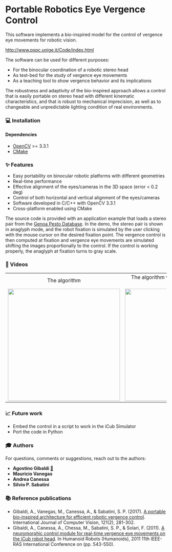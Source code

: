 Portable Robotics Eye Vergence Control
======================================

This software implements a bio-inspired model for the control of vergence eye movements for robotic vision.

http://www.pspc.unige.it/Code/index.html

The software can be used for different purposes:
- For the binocular coordination of a robotic stereo head
- As test-bed for the study of vergence eye movements
- As a teaching tool to show vergence behavior and its implications

The robustness and adaptivity of the bio-inspired approach allows a control that is easily portable on stereo head with different kinematic characteristics, and that is robust to mechanical imprecision, as well as to changeable and unpredictable lighting condition of real environments.

### :computer: Installation

#### Dependencies
- [OpenCV](https://github.com/opencv/opencv) >= 3.3.1
- [CMake](https://cmake.org)

### :sparkles: Features
- Easy portability on binocular robotic platforms with different geometries
- Real-time performance
- Effective alignment of the eyes/cameras in the 3D space (error < 0.2 deg)
- Control of both horizontal and vertical alignment of the eyes/cameras
- Software developed in C/C++ with OpenCV 3.3.1
- Cross-platform enabled using CMake

The source code is provided with an application example that loads a stereo pair from the [Genoa Pesto Database](http://www.pspc.unige.it/genuapesto/index.html).
In the demo, the stereo pair is shown in anaglyph mode, and the robot fixation is simulated by the user clicking with the mouse cursor on the desired fixation point.
The vergence control is then computed at fixation and vergence eye movements are simulated shifting the images proportionally to the control.
If the control is working properly, the anaglyph at fixation turns to gray scale.

### :movie_camera: Videos
|||
|:---:|:---:|
| The algorithm | The algorithm working on the iCub stereo head |
| [<img src="https://img.youtube.com/vi/k6yDMyht184/maxresdefault.jpg" width=350 />](https://youtu.be/k6yDMyht184) | [<img src="http://img.youtube.com/vi/viO-SMzpHxo/maxresdefault.jpg" width=350 />](https://youtu.be/viO-SMzpHxo) |

### :chart_with_upwards_trend: Future work
- Embed the control in a script to work in the iCub Simulator
- Port the code in Python

### :mortar_board: Authors
For questions, comments or suggestions, reach out to the authors:
- **Agostino Gibaldi** [:email:](mailto:agostino.gibaldi@gmail.com)
- **Mauricio Vanegas**
- **Andrea Canessa**
- **Silvio P. Sabatini**

### :books: Reference publications
- Gibaldi, A., Vanegas, M., Canessa, A., & Sabatini, S. P. (2017). [A portable bio-inspired architecture for efficient robotic vergence control](https://link.springer.com/article/10.1007/s11263-016-0936-z). International Journal of Computer Vision, 121(2), 281-302.
- Gibaldi, A., Canessa, A., Chessa, M., Sabatini, S. P., & Solari, F. (2011). [A neuromorphic control module for real-time vergence eye movements on the iCub robot head](https://ieeexplore.ieee.org/document/6100861). In Humanoid Robots (Humanoids), 2011 11th IEEE-RAS International Conference on (pp. 543-550).
